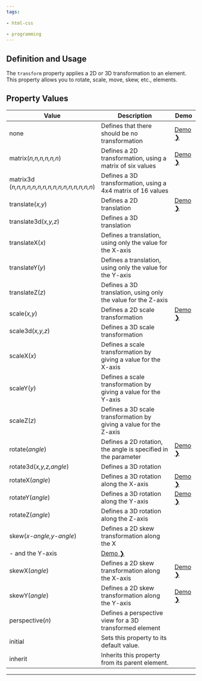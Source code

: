 ```yaml
---
tags:
  
- html-css
  
- programming
---
```

## Definition and Usage

The `transform` property applies a 2D or 3D transformation to an element. This property allows you to rotate, scale, move, skew, etc., elements.

## Property Values

|Value|Description|Demo|
|---|---|---|
|none|Defines that there should be no transformation|[Demo ❯](https://www.w3schools.com/CSSREF/playdemo.php?filename=playcss_transform&preval=none)|
|matrix(_n,n,n,n,n,n_)|Defines a 2D transformation, using a matrix of six values|[Demo ❯](https://www.w3schools.com/CSSREF/playdemo.php?filename=playcss_transform&preval=matrix(0.866,0.7,-0.8,0.866,0,0))|
|matrix3d  <br>(_n,n,n,n,n,n,n,n,n,n,n,n,n,n,n,n_)|Defines a 3D transformation, using a 4x4 matrix of 16 values||
|translate(_x,y_)|Defines a 2D translation|[Demo ❯](https://www.w3schools.com/CSSREF/playdemo.php?filename=playcss_transform&preval=translate(20px,10px))|
|translate3d(_x,y,z_)|Defines a 3D translation||
|translateX(_x_)|Defines a translation, using only the value for the X-axis||
|translateY(_y_)|Defines a translation, using only the value for the Y-axis||
|translateZ(_z_)|Defines a 3D translation, using only the value for the Z-axis||
|scale(_x,y_)|Defines a 2D scale transformation|[Demo ❯](https://www.w3schools.com/CSSREF/playdemo.php?filename=playcss_transform&preval=scale(2,3))|
|scale3d(_x,y,z_)|Defines a 3D scale transformation||
|scaleX(_x_)|Defines a scale transformation by giving a value for the X-axis||
|scaleY(_y_)|Defines a scale transformation by giving a value for the Y-axis||
|scaleZ(_z_)|Defines a 3D scale transformation by giving a value for the Z-axis||
|rotate(_angle_)|Defines a 2D rotation, the angle is specified in the parameter|[Demo ❯](https://www.w3schools.com/CSSREF/playdemo.php?filename=playcss_transform&preval=rotate(45deg))|
|rotate3d(_x,y,z,angle_)|Defines a 3D rotation||
|rotateX(_angle_)|Defines a 3D rotation along the X-axis|[Demo ❯](https://www.w3schools.com/CSSREF/playdemo.php?filename=playcss_transform&preval=rotateX(45deg))|
|rotateY(_angle_)|Defines a 3D rotation along the Y-axis|[Demo ❯](https://www.w3schools.com/CSSREF/playdemo.php?filename=playcss_transform&preval=rotateY(80deg))|
|rotateZ(_angle_)|Defines a 3D rotation along the Z-axis||
|skew(_x-angle,y-angle_)|Defines a 2D skew transformation along the X
- and the Y-axis|[Demo ❯](https://www.w3schools.com/CSSREF/playdemo.php?filename=playcss_transform&preval=skew(20deg,20deg))|
|skewX(_angle_)|Defines a 2D skew transformation along the X-axis|[Demo ❯](https://www.w3schools.com/CSSREF/playdemo.php?filename=playcss_transform&preval=skewX(30deg))|
|skewY(_angle_)|Defines a 2D skew transformation along the Y-axis|[Demo ❯](https://www.w3schools.com/CSSREF/playdemo.php?filename=playcss_transform&preval=skewY(40deg))|
|perspective(_n_)|Defines a perspective view for a 3D transformed element||
|initial|Sets this property to its default value.  ||
|inherit|Inherits this property from its parent element. ||

---
